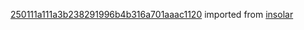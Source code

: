 [250111a111a3b238291996b4b316a701aaac1120](https://github.com/insolar/insolar/commit/250111a111a3b238291996b4b316a701aaac1120) imported from [insolar](https://github.com/insolar/insolar)
